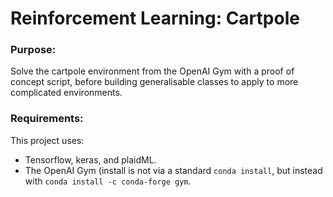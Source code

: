 # Reinforcement Learning: Cartpole

### Purpose:

Solve the cartpole environment from the OpenAI Gym with a proof of concept script, before building generalisable classes to apply to more complicated environments.


### Requirements:

This project uses:

* Tensorflow, keras, and plaidML. 
* The OpenAI Gym (install is not via a standard `conda install`, but instead with `conda install -c conda-forge gym`.
